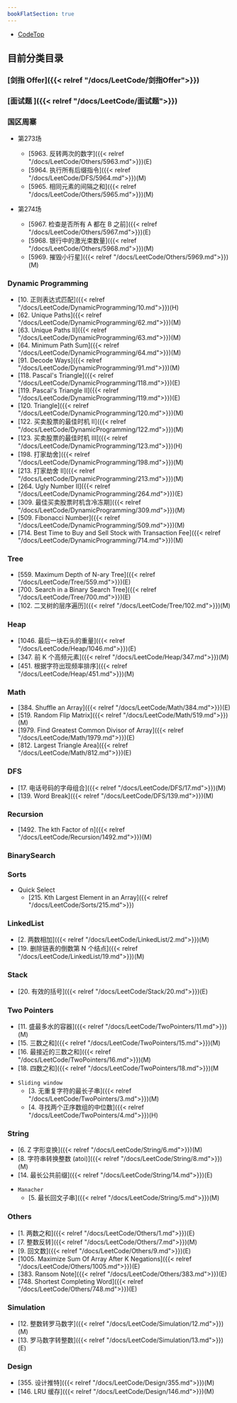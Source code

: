 ```yaml
---
bookFlatSection: true
---
```


- [CodeTop](https://codetop.cc/home)

## 目前分类目录
### [剑指 Offer]({{< relref "/docs/LeetCode/剑指Offer">}})
### [面试题 ]({{< relref "/docs/LeetCode/面试题">}})

### 国区周寨
- 第273场
  - [5963. 反转两次的数字]({{< relref "/docs/LeetCode/Others/5963.md">}})(E)
  - [5964. 执行所有后缀指令]({{< relref "/docs/LeetCode/DFS/5964.md">}})(M)
  - [5965. 相同元素的间隔之和]({{< relref "/docs/LeetCode/Others/5965.md">}})(M)

- 第274场
  - [5967. 检查是否所有 A 都在 B 之前]({{< relref "/docs/LeetCode/Others/5967.md">}})(E)
  - [5968. 银行中的激光束数量]({{< relref "/docs/LeetCode/Others/5968.md">}})(M)
  - [5969. 摧毁小行星]({{< relref "/docs/LeetCode/Others/5969.md">}})(M)
### Dynamic Programming
- [10. 正则表达式匹配]({{< relref "/docs/LeetCode/DynamicProgramming/10.md">}})(H)
- [62. Unique Paths]({{< relref "/docs/LeetCode/DynamicProgramming/62.md">}})(M)
- [63. Unique Paths II]({{< relref "/docs/LeetCode/DynamicProgramming/63.md">}})(M)
- [64. Minimum Path Sum]({{< relref "/docs/LeetCode/DynamicProgramming/64.md">}})(M)
- [91. Decode Ways]({{< relref "/docs/LeetCode/DynamicProgramming/91.md">}})(M)
- [118. Pascal's Triangle]({{< relref "/docs/LeetCode/DynamicProgramming/118.md">}})(E)
- [119. Pascal's Triangle II]({{< relref "/docs/LeetCode/DynamicProgramming/119.md">}})(E)
- [120. Triangle]({{< relref "/docs/LeetCode/DynamicProgramming/120.md">}})(M)
- [122. 买卖股票的最佳时机 II]({{< relref "/docs/LeetCode/DynamicProgramming/122.md">}})(M)
- [123. 买卖股票的最佳时机 III]({{< relref "/docs/LeetCode/DynamicProgramming/123.md">}})(H)
- [198. 打家劫舍]({{< relref "/docs/LeetCode/DynamicProgramming/198.md">}})(M)
- [213. 打家劫舍 II]({{< relref "/docs/LeetCode/DynamicProgramming/213.md">}})(M)
- [264. Ugly Number II]({{< relref "/docs/LeetCode/DynamicProgramming/264.md">}})(E)
- [309. 最佳买卖股票时机含冷冻期]({{< relref "/docs/LeetCode/DynamicProgramming/309.md">}})(M)
- [509. Fibonacci Number]({{< relref "/docs/LeetCode/DynamicProgramming/509.md">}})(M)
- [714. Best Time to Buy and Sell Stock with Transaction Fee]({{< relref "/docs/LeetCode/DynamicProgramming/714.md">}})(M)
### Tree
- [559. Maximum Depth of N-ary Tree]({{< relref "/docs/LeetCode/Tree/559.md">}})(E)
- [700. Search in a Binary Search Tree]({{< relref "/docs/LeetCode/Tree/700.md">}})(E)
- [102. 二叉树的层序遍历]({{< relref "/docs/LeetCode/Tree/102.md">}})(M)

### Heap
- [1046. 最后一块石头的重量]({{< relref "/docs/LeetCode/Heap/1046.md">}})(E)
- [347. 前 K 个高频元素]({{< relref "/docs/LeetCode/Heap/347.md">}})(M)
- [451. 根据字符出现频率排序]({{< relref "/docs/LeetCode/Heap/451.md">}})(M)

### Math
- [384. Shuffle an Array]({{< relref "/docs/LeetCode/Math/384.md">}})(E)
- [519. Random Flip Matrix]({{< relref "/docs/LeetCode/Math/519.md">}})(M)
- [1979. Find Greatest Common Divisor of Array]({{< relref "/docs/LeetCode/Math/1979.md">}})(E)
- [812. Largest Triangle Area]({{< relref "/docs/LeetCode/Math/812.md">}})(E)

### DFS
- [17. 电话号码的字母组合]({{< relref "/docs/LeetCode/DFS/17.md">}})(M)
- [139. Word Break]({{< relref "/docs/LeetCode/DFS/139.md">}})(M)

### Recursion
- [1492. The kth Factor of n]({{< relref "/docs/LeetCode/Recursion/1492.md">}})(M)

### BinarySearch

### Sorts
- Quick Select
  - [215. Kth Largest Element in an Array]({{< relref "/docs/LeetCode/Sorts/215.md">}})

### LinkedList
- [2. 两数相加]({{< relref "/docs/LeetCode/LinkedList/2.md">}})(M)
- [19. 删除链表的倒数第 N 个结点]({{< relref "/docs/LeetCode/LinkedList/19.md">}})(M)

### Stack
- [20. 有效的括号]({{< relref "/docs/LeetCode/Stack/20.md">}})(E)

### Two Pointers
- [11. 盛最多水的容器]({{< relref "/docs/LeetCode/TwoPointers/11.md">}})(M)
- [15. 三数之和]({{< relref "/docs/LeetCode/TwoPointers/15.md">}})(M)
- [16. 最接近的三数之和]({{< relref "/docs/LeetCode/TwoPointers/16.md">}})(M)
- [18. 四数之和]({{< relref "/docs/LeetCode/TwoPointers/18.md">}})(M

* ``Sliding window``
  - [3. 无重复字符的最长子串]({{< relref "/docs/LeetCode/TwoPointers/3.md">}})(M)
  - [4. 寻找两个正序数组的中位数]({{< relref "/docs/LeetCode/TwoPointers/4.md">}})(H)

### String
- [6. Z 字形变换]({{< relref "/docs/LeetCode/String/6.md">}})(M)
- [8. 字符串转换整数 (atoi)]({{< relref "/docs/LeetCode/String/8.md">}})(M)
- [14. 最长公共前缀]({{< relref "/docs/LeetCode/String/14.md">}})(E)
* ``Manacher``
  - [5. 最长回文子串]({{< relref "/docs/LeetCode/String/5.md">}})(M)

### Others
- [1. 两数之和]({{< relref "/docs/LeetCode/Others/1.md">}})(E)
- [7. 整数反转]({{< relref "/docs/LeetCode/Others/7.md">}})(M)
- [9. 回文数]({{< relref "/docs/LeetCode/Others/9.md">}})(E)
- [1005. Maximize Sum Of Array After K Negations]({{< relref "/docs/LeetCode/Others/1005.md">}})(E)
- [383. Ransom Note]({{< relref "/docs/LeetCode/Others/383.md">}})(E)
- [748. Shortest Completing Word]({{< relref "/docs/LeetCode/Others/748.md">}})(E)

### Simulation
- [12. 整数转罗马数字]({{< relref "/docs/LeetCode/Simulation/12.md">}})(M)
- [13. 罗马数字转整数]({{< relref "/docs/LeetCode/Simulation/13.md">}})(E)

### Design
- [355. 设计推特]({{< relref "/docs/LeetCode/Design/355.md">}})(M)
- [146. LRU 缓存]({{< relref "/docs/LeetCode/Design/146.md">}})(M)